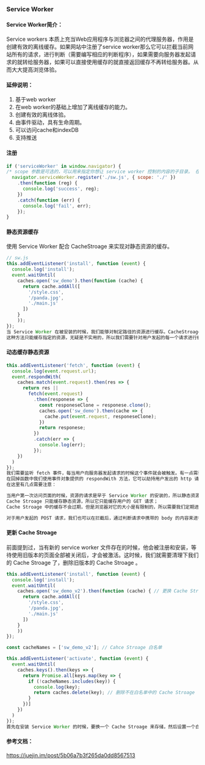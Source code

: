 ### Service Worker
#### Service Worker简介：
Service workers 本质上充当Web应用程序与浏览器之间的代理服务器，作用是创建有效的离线缓存。如果网站中注册了service worker那么它可以拦截当前网站所有的请求，进行判断（需要编写相应的判断程序），如果需要向服务器发起请求的就转给服务器，如果可以直接使用缓存的就直接返回缓存不再转给服务器。从而大大提高浏览体验。

#### 延伸说明：
1. 基于web worker
2. 在web worker的基础上增加了离线缓存的能力。
3. 创建有效的离线体验。
4. 由事件驱动，具有生命周期。
5. 可以访问cache和indexDB
6. 支持推送

#### 注册
```js
if ('serviceWorker' in window.navigator) {
/* scope 参数是可选的，可以用来指定你想让 service worker 控制的内容的子目录。 在这个例子里，我们指定了 '/'，表示 根网域下的所有内容。这也是默认值。 */
  navigator.serviceWorker.register('./sw.js', { scope: './' })
    .then(function (reg) {
      console.log('success', reg);
    })
    .catch(function (err) {
      console.log('fail', err);
    });
}
```
#### 静态资源缓存
使用 Service Worker 配合 CacheStroage 来实现对静态资源的缓存。
```js
// sw.js
this.addEventListener('install', function (event) {
  console.log('install');
  event.waitUntil(
    caches.open('sw_demo').then(function (cache) {
      return cache.addAll([
        '/style.css',
        '/panda.jpg',
        './main.js'
      ])
    }
    ));
});
当 Service Worker 在被安装的时候，我们能够对制定路径的资源进行缓存。CacheStroage 在浏览器中的接口名是 caches ，我们使用 caches.open 方法新建或打开一个已存在的缓存；cache.addAll 方法的作用是请求指定链接的资源并把它们存储到之前打开的缓存中。由于资源的下载、缓存是异步行为，所以我们要使用事件对象提供的 event.waitUntil 方法，它能够保证资源被缓存完成前 Service Worker 不会被安装完成，避免发生错误。
这种方法只能缓存指定的资源，无疑是不实用的，所以我们需要针对用户发起的每一个请求进行缓存。

```
#### 动态缓存静态资源
```js
this.addEventListener('fetch', function (event) {
  console.log(event.request.url);
  event.respondWith(
    caches.match(event.request).then(res => {
      return res ||
        fetch(event.request)
          .then(responese => {
            const responeseClone = responese.clone();
            caches.open('sw_demo').then(cache => {
              cache.put(event.request, responeseClone);
            })
            return responese;
          })
          .catch(err => {
            console.log(err);
          });
    })
  )
});
我们需要监听 fetch 事件，每当用户向服务器发起请求的时候这个事件就会被触发。有一点需要注意，页面的路径不能大于 Service Worker 的 scope，不然 fetch 事件是无法被触发的。
在回掉函数中我们使用事件对象提供的 respondWith 方法，它可以劫持用户发出的 http 请求，并把一个 Promise 作为响应结果返回给用户。然后我们使用用户的请求对 Cache Stroage 进行匹配，如果匹配成功，则返回存储在缓存中的资源；如果匹配失败，则向服务器请求资源返回给用户，并使用 cache.put 方法把这些新的资源存储在缓存中。因为请求和响应流只能被读取一次，所以我们要使用 clone 方法复制一份存储到缓存中，而原版则会被返回给用户
在这里有几点需要注意：

当用户第一次访问页面的时候，资源的请求是早于 Service Worker 的安装的，所以静态资源是无法缓存的；只有当 Service Worker 安装完毕，用户第二次访问页面的时候，这些资源才会被缓存起来；
Cache Stroage 只能缓存静态资源，所以它只能缓存用户的 GET 请求；
Cache Stroage 中的缓存不会过期，但是浏览器对它的大小是有限制的，所以需要我们定期进行清理；

对于用户发起的 POST 请求，我们也可以在拦截后，通过判断请求中携带的 body 的内容来进行有选择的返回。

```
####  更新 Cache Stroage
前面提到过，当有新的 service worker 文件存在的时候，他会被注册和安装，等待使用旧版本的页面全部被关闭后，才会被激活。这时候，我们就需要清理下我们的 Cache Stroage 了，删除旧版本的 Cache Stroage 。
```js
this.addEventListener('install', function (event) {
  console.log('install');
  event.waitUntil(
    caches.open('sw_demo_v2').then(function (cache) { // 更换 Cache Stroage
      return cache.addAll([
        '/style.css',
        '/panda.jpg',
        './main.js'
      ])
    }
    ))
});

const cacheNames = ['sw_demo_v2']; // Cahce Stroage 白名单

this.addEventListener('activate', function (event) {
  event.waitUntil(
    caches.keys().then(keys => {
      return Promise.all[keys.map(key => {
        if (!cacheNames.includes(key)) {
          console.log(key);
          return caches.delete(key); // 删除不在白名单中的 Cache Stroage
        }
      })]
    })
  )
});
首先在安装 Service Worker 的时候，要换一个 Cache Stroage 来存储，然后设置一个白名单，当 Service Worker 被激活的时候，将不在白名单中的 Cache Stroage 删除，释放存储空间。同样使用 event.waitUntil ，在 Service Worker 被激活前执行完删除操作。

```

#### 参考文档：
https://juejin.im/post/5b06a7b3f265da0dd8567513